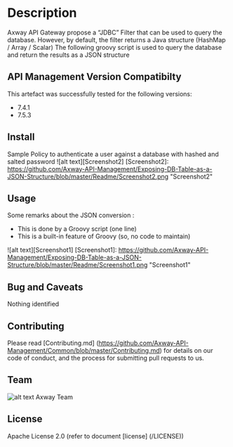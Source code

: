 # Description
Axway API Gateway propose a “JDBC” Filter that can be used to query the database. 
However, by default, the filter returns a Java structure (HashMap / Array / Scalar)
The following groovy script is used to query the database and return the results as a JSON structure


## API Management Version Compatibilty
This artefact was successfully tested for the following versions:
- 7.4.1
- 7.5.3

## Install

Sample Policy to authenticate a user against a database with hashed and salted password
![alt text][Screenshot2]
[Screenshot2]: https://github.com/Axway-API-Management/Exposing-DB-Table-as-a-JSON-Structure/blob/master/Readme/Screenshot2.png  "Screenshot2"   

## Usage

Some remarks about the JSON conversion : 
- This is done by a Groovy script (one line)
- This is a built-in feature of Groovy (so, no code to maintain)


![alt text][Screenshot1]
[Screenshot1]: https://github.com/Axway-API-Management/Exposing-DB-Table-as-a-JSON-Structure/blob/master/Readme/Screenshot1.png  "Screenshot1"   

  

## Bug and Caveats

Nothing identified

## Contributing

Please read [Contributing.md] (https://github.com/Axway-API-Management/Common/blob/master/Contributing.md) for details on our code of conduct, and the process for submitting pull requests to us.

## Team

![alt text][Axwaylogo] Axway Team

[Axwaylogo]: https://github.com/Axway-API-Management/Common/blob/master/img/AxwayLogoSmall.png  "Axway logo"


## License
Apache License 2.0 (refer to document [license] (/LICENSE))
